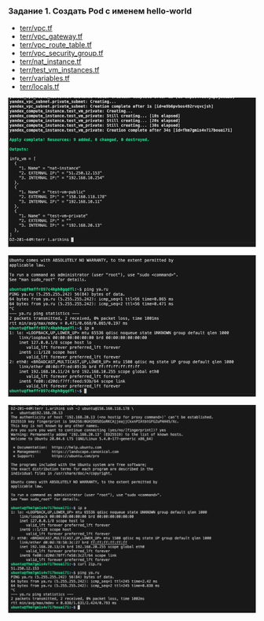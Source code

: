 ### Задание 1. Создать Pod с именем hello-world

- [terr/vpc.tf](terr/vpc.tf) 
- [terr/vpc_gateway.tf](terr/vpc_gateway.tf) 
- [terr/vpc_route_table.tf](terr/vpc_route_table.tf) 
- [terr/vpc_security_group.tf](terr/vpc_security_group.tf) 
- [terr/nat_instance.tf](terr/nat_instance.tf) 
- [terr/test_vm_instances.tf](terr/test_vm_instances.tf) 
- [terr/variables.tf](terr/variables.tf) 
- [terr/locals.tf](terr/locals.tf) 


![!\[Alt text\](<img/!\[Alt text\](<img/1.png>)>)](<img/1.png>)

![!\[Alt text\](<img/!\[Alt text\](<img/2.png>)>)](<img/2.png>)

![!\[Alt text\](<img/!\[Alt text\](<img/3.png>)>)](<img/3.png>)

